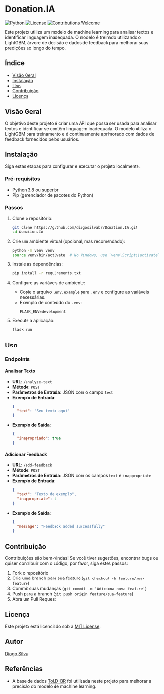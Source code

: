 
# Donation.IA

[![Python](https://img.shields.io/badge/Python-3.8%2B-blue.svg)](https://www.python.org/downloads/)
[![License](https://img.shields.io/badge/License-MIT-green.svg)](LICENSE)
[![Contributions Welcome](https://img.shields.io/badge/Contributions-Welcome-brightgreen.svg)](CONTRIBUTING.md)

Este projeto utiliza um modelo de machine learning para analisar textos e identificar linguagem inadequada. 
O modelo é treinado utilizando o LightGBM, árvore de decisão e dados de feedback para melhorar suas predições ao longo do tempo.

## Índice

- [Visão Geral](#visão-geral)
- [Instalação](#instalação)
- [Uso](#uso)
- [Contribuição](#contribuição)
- [Licença](#licença)

## Visão Geral

O objetivo deste projeto é criar uma API que possa ser usada para analisar textos e identificar se contêm linguagem inadequada. 
O modelo utiliza o LightGBM para treinamento e é continuamente aprimorado com dados de feedback fornecidos pelos usuários.

## Instalação

Siga estas etapas para configurar e executar o projeto localmente.

### Pré-requisitos

- Python 3.8 ou superior
- Pip (gerenciador de pacotes do Python)

### Passos

1. Clone o repositório:
   ```bash
   git clone https://github.com/diogosilvabr/Donation.IA.git
   cd Donation.IA
   ```

2. Crie um ambiente virtual (opcional, mas recomendado):
   ```bash
   python -m venv venv
   source venv/bin/activate  # No Windows, use `venv\Scripts\activate`
   ```

3. Instale as dependências:
   ```bash
   pip install -r requirements.txt
   ```

4. Configure as variáveis de ambiente:
   - Copie o arquivo `.env.example` para `.env` e configure as variáveis necessárias.
   - Exemplo de conteúdo do `.env`:
     ```
     FLASK_ENV=development
     ```

5. Execute a aplicação:
   ```bash
   flask run
   ```

## Uso

### Endpoints

#### Analisar Texto

- **URL**: `/analyze-text`
- **Método**: `POST`
- **Parâmetros de Entrada**: JSON com o campo `text`
- **Exemplo de Entrada**:
  ```json
  {
    "text": "Seu texto aqui"
  }
  ```
- **Exemplo de Saída**:
  ```json
  {
    "inapropriado": true
  }
  ```

#### Adicionar Feedback

- **URL**: `/add-feedback`
- **Método**: `POST`
- **Parâmetros de Entrada**: JSON com os campos `text` e `inappropriate`
- **Exemplo de Entrada**:
  ```json
  {
    "text": "Texto de exemplo",
    "inappropriate": 1
  }
  ```
- **Exemplo de Saída**:
  ```json
  {
    "message": "Feedback added successfully"
  }
  ```

## Contribuição

Contribuições são bem-vindas! Se você tiver sugestões, encontrar bugs ou quiser contribuir com o código, por favor, siga estes passos:

1. Fork o repositório
2. Crie uma branch para sua feature (`git checkout -b feature/sua-feature`)
3. Commit suas mudanças (`git commit -m 'Adiciona nova feature'`)
4. Push para a branch (`git push origin feature/sua-feature`)
5. Abra um Pull Request

## Licença

Este projeto está licenciado sob a [MIT License](LICENSE).

## 

## Autor

[Diogo Silva](https://github.com/diogosilvabr)

## Referências

- A base de dados [ToLD-BR](https://github.com/JAugusto97/ToLD-Br) foi utilizada neste projeto para melhorar a precisão do modelo de machine learning.

